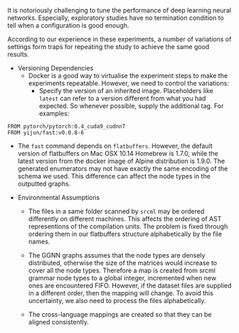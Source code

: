 It is notoriously challenging to tune the performance of deep learning neural networks.  Especially, exploratory studies have no termination condition to tell when a configuration is good enough. 

According to our experience in these experiments, a number of variations of settings
form traps for repeating the study to achieve the same good results.

* Versioning Dependencies
  * Docker is a good way to virtualise the experiment steps to make the experiments repeatable.  However, we need to control the variations:
    * Specify the version of an inherited image. Placeholders like `latest` can refer to a version different from what you had expected. So whenever possible, supply the additional tag. For examples:
```
FROM pytorch/pytorch:0.4_cuda9_cudnn7
FROM yijun/fast:v0.0.8-6
```

  * The `fast` command depends on `flatbuffers`. However, the default version of flatbuffers on Mac OSX 10.14 Homebrew is 1.7.0, while the latest version from the docker image of Alpine distribution is 1.9.0. The generated enumerators may not have exactly the same encoding of the schema we used. This difference can affect the node types in the outputted graphs.  

* Environmental Assumptions
    * The files in a same folder scanned by `srcml` may be ordered differently on different machines. This affects the ordering of AST representions of the compilation units. The problem is fixed through ordering them in our flatbuffers structure alphabetically by the file names.

    * The GGNN graphs assumes that the node types are densely distributed, otherwise the size of the matrices would increase to cover all the node types. Therefore a map is created from srcml grammar node types to a global integer, incremented when new ones are encountered FIFO. However, if the dataset files are supplied in a different order, then the mapping will change. To avoid this uncertainty, we also need to process the files alphabetically.

    * The cross-language mappings are created so that they can be aligned consistently. 
